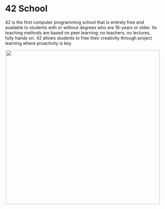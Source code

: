 # 42 School

42 is the first computer programming school that is entirely free and available to students with or without degrees who are 18-years or older. Its teaching methods are based on peer learning: no teachers, no lectures, fully hands on. 42 allows students to free their creativity through project learning where proactivity is key.

<p align="center">
  <img  src="https://i.etsystatic.com/19219093/r/il/b51755/1827703774/il_1588xN.1827703774_g94i.jpg)https://i.etsystatic.com/19219093/r/il/b51755/1827703774/il_1588xN.1827703774_g94i.jpg" widht="300" height="500" />
</p>
